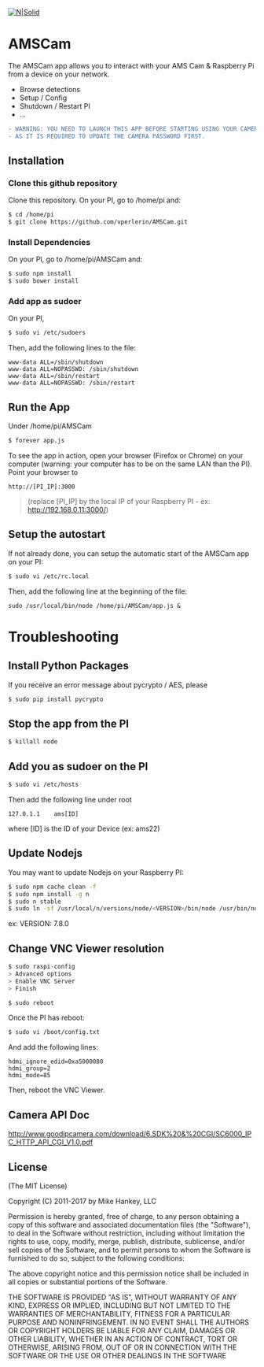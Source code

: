 [![N|Solid](http://www.amsmeteors.org/_members/ico/apple-touch-icon-114x114-precomposed.png)](http://www.amsmeteors.org)
# AMSCam

The AMSCam app allows you to interact with your AMS Cam & Raspberry Pi from a device on your network.

  - Browse detections
  - Setup / Config
  - Shutdown / Restart PI
  - ...
  
```diff
- WARNING: YOU NEED TO LAUNCH THIS APP BEFORE STARTING USING YOUR CAMERA
- AS IT IS REQUIRED TO UPDATE THE CAMERA PASSWORD FIRST.
```  
  

## Installation

### Clone this github repository
Clone this repository.
On your PI, go to /home/pi and:
```sh
$ cd /home/pi
$ git clone https://github.com/vperlerin/AMSCam.git
```

### Install Dependencies 
On your PI, go to /home/pi/AMSCam and:
```sh
$ sudo npm install 
$ sudo bower install
```

### Add app as sudoer
On your PI, 
```sh
$ sudo vi /etc/sudoers

```
Then, add the following lines to the file:
```
www-data ALL=/sbin/shutdown
www-data ALL=NOPASSWD: /sbin/shutdown
www-data ALL=/sbin/restart
www-data ALL=NOPASSWD: /sbin/restart
```

## Run the App
Under /home/pi/AMSCam 
```sh
$ forever app.js
```

To see the app in action, open your browser (Firefox or Chrome) on your computer (warning: your computer has to be on the same LAN than the PI). Point your browser to 
```
http://[PI_IP]:3000
```
> (replace [PI_IP] by the local IP of your Raspberry PI - ex: http://192.168.0.11:3000/)

## Setup the autostart
If not already done, you can setup the automatic start of the AMSCam app on your PI:
```sh
$ sudo vi /etc/rc.local
```
Then, add the following line at the beginning of the file:
```
sudo /usr/local/bin/node /home/pi/AMSCam/app.js &
```
 

#  Troubleshooting

## Install Python Packages

If you receive an error message about pycrypto / AES, please

```sh
$ sudo pip install pycrypto
```

## Stop the app from the PI
```sh
$ killall node
```

## Add you as sudoer on the PI
```sh
$ sudo vi /etc/hosts
```
Then add the following line under root
```
127.0.1.1    ams[ID]
```
where [ID] is the ID of your Device (ex: ams22)

## Update Nodejs
You may want to update Nodejs on your Raspberry PI:
```sh
$ sudo npm cache clean -f
$ sudo npm install -g n
$ sudo n stable
$ sudo ln -sf /usr/local/n/versions/node/<VERSION>/bin/node /usr/bin/node 
```
ex: VERSION: 7.8.0

## Change VNC Viewer resolution
```sh
$ sudo raspi-config
> Advanced options
> Enable VNC Server
> Finish
```

```sh
$ sudo reboot
```

Once the PI has reboot:
```sh
$ sudo vi /boot/config.txt
```

And add the following lines:
```
hdmi_ignore_edid=0xa5000080
hdmi_group=2
hdmi_mode=85
```
Then, reboot the VNC Viewer. 
 
 
## Camera API Doc
http://www.goodipcamera.com/download/6.SDK%20&%20CGI/SC6000_IPC_HTTP_API_CGI_V1.0.pdf 


## License

(The MIT License)

Copyright (C) 2011-2017 by Mike Hankey, LLC

Permission is hereby granted, free of charge, to any person obtaining a copy
of this software and associated documentation files (the "Software"), to deal
in the Software without restriction, including without limitation the rights
to use, copy, modify, merge, publish, distribute, sublicense, and/or sell
copies of the Software, and to permit persons to whom the Software is
furnished to do so, subject to the following conditions:

The above copyright notice and this permission notice shall be included in
all copies or substantial portions of the Software.

THE SOFTWARE IS PROVIDED "AS IS", WITHOUT WARRANTY OF ANY KIND, EXPRESS OR
IMPLIED, INCLUDING BUT NOT LIMITED TO THE WARRANTIES OF MERCHANTABILITY,
FITNESS FOR A PARTICULAR PURPOSE AND NONINFRINGEMENT. IN NO EVENT SHALL THE
AUTHORS OR COPYRIGHT HOLDERS BE LIABLE FOR ANY CLAIM, DAMAGES OR OTHER
LIABILITY, WHETHER IN AN ACTION OF CONTRACT, TORT OR OTHERWISE, ARISING FROM,
OUT OF OR IN CONNECTION WITH THE SOFTWARE OR THE USE OR OTHER DEALINGS IN
THE SOFTWARE